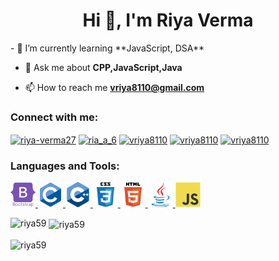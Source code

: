 <h1 align="center">Hi 👋, I'm Riya Verma</h1>
- 🌱 I’m currently learning **JavaScript, DSA**

- 💬 Ask me about **CPP,JavaScript,Java**

- 📫 How to reach me **vriya8110@gmail.com**

<h3 align="left">Connect with me:</h3>
<p align="left">
<a href="https://linkedin.com/in/riya-verma27" target="blank"><img align="center" src="https://raw.githubusercontent.com/rahuldkjain/github-profile-readme-generator/master/src/images/icons/Social/linked-in-alt.svg" alt="riya-verma27" height="30" width="40" /></a>
<a href="https://instagram.com/ria_a_6" target="blank"><img align="center" src="https://raw.githubusercontent.com/rahuldkjain/github-profile-readme-generator/master/src/images/icons/Social/instagram.svg" alt="ria_a_6" height="30" width="40" /></a>
<a href="https://www.hackerrank.com/vriya8110" target="blank"><img align="center" src="https://raw.githubusercontent.com/rahuldkjain/github-profile-readme-generator/master/src/images/icons/Social/hackerrank.svg" alt="vriya8110" height="30" width="40" /></a>
<a href="https://www.leetcode.com/vriya8110" target="blank"><img align="center" src="https://raw.githubusercontent.com/rahuldkjain/github-profile-readme-generator/master/src/images/icons/Social/leet-code.svg" alt="vriya8110" height="30" width="40" /></a>
<a href="https://auth.geeksforgeeks.org/user/vriya8110" target="blank"><img align="center" src="https://raw.githubusercontent.com/rahuldkjain/github-profile-readme-generator/master/src/images/icons/Social/geeks-for-geeks.svg" alt="vriya8110" height="30" width="40" /></a>
</p>

<h3 align="left">Languages and Tools:</h3>
<p align="left"> <a href="https://getbootstrap.com" target="_blank" rel="noreferrer"> <img src="https://raw.githubusercontent.com/devicons/devicon/master/icons/bootstrap/bootstrap-plain-wordmark.svg" alt="bootstrap" width="40" height="40"/> </a> <a href="https://www.cprogramming.com/" target="_blank" rel="noreferrer"> <img src="https://raw.githubusercontent.com/devicons/devicon/master/icons/c/c-original.svg" alt="c" width="40" height="40"/> </a> <a href="https://www.w3schools.com/cpp/" target="_blank" rel="noreferrer"> <img src="https://raw.githubusercontent.com/devicons/devicon/master/icons/cplusplus/cplusplus-original.svg" alt="cplusplus" width="40" height="40"/> </a> <a href="https://www.w3schools.com/css/" target="_blank" rel="noreferrer"> <img src="https://raw.githubusercontent.com/devicons/devicon/master/icons/css3/css3-original-wordmark.svg" alt="css3" width="40" height="40"/> </a> <a href="https://www.w3.org/html/" target="_blank" rel="noreferrer"> <img src="https://raw.githubusercontent.com/devicons/devicon/master/icons/html5/html5-original-wordmark.svg" alt="html5" width="40" height="40"/> </a> <a href="https://www.java.com" target="_blank" rel="noreferrer"> <img src="https://raw.githubusercontent.com/devicons/devicon/master/icons/java/java-original.svg" alt="java" width="40" height="40"/> </a> <a href="https://developer.mozilla.org/en-US/docs/Web/JavaScript" target="_blank" rel="noreferrer"> <img src="https://raw.githubusercontent.com/devicons/devicon/master/icons/javascript/javascript-original.svg" alt="javascript" width="40" height="40"/> </a> </p>

<p><img align="left" src="https://github-readme-stats.vercel.app/api/top-langs?username=riya59&show_icons=true&locale=en&layout=compact" alt="riya59" /></p>

<p>&nbsp;<img align="center" src="https://github-readme-stats.vercel.app/api?username=riya59&show_icons=true&locale=en" alt="riya59" /></p>

<p><img align="center" src="https://github-readme-streak-stats.herokuapp.com/?user=riya59&" alt="riya59" /></p>
